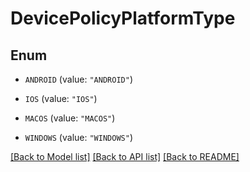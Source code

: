 # DevicePolicyPlatformType

## Enum


* `ANDROID` (value: `"ANDROID"`)

* `IOS` (value: `"IOS"`)

* `MACOS` (value: `"MACOS"`)

* `WINDOWS` (value: `"WINDOWS"`)


[[Back to Model list]](../README.md#documentation-for-models) [[Back to API list]](../README.md#documentation-for-api-endpoints) [[Back to README]](../README.md)


